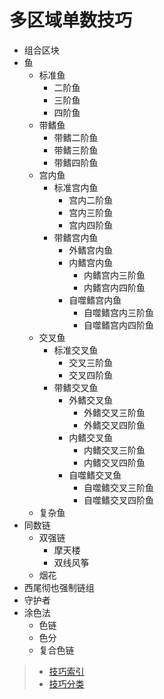 <!-- DOCTOC SKIP -->

# 多区域单数技巧

- 组合区块
- 鱼
  - 标准鱼
    - 二阶鱼
    - 三阶鱼
    - 四阶鱼
  - 带鳍鱼
    - 带鳍二阶鱼
    - 带鳍三阶鱼
    - 带鳍四阶鱼
  - 宫内鱼
    - 标准宫内鱼
      - 宫内二阶鱼
      - 宫内三阶鱼
      - 宫内四阶鱼
    - 带鳍宫内鱼
      - 外鳍宫内鱼
      - 内鳍宫内鱼
        - 内鳍宫内三阶鱼
        - 内鳍宫内四阶鱼
      - 自噬鳍宫内鱼
        - 自噬鳍宫内三阶鱼
        - 自噬鳍宫内四阶鱼
  - 交叉鱼
    - 标准交叉鱼
      - 交叉三阶鱼
      - 交叉四阶鱼
    - 带鳍交叉鱼
      - 外鳍交叉鱼
        - 外鳍交叉三阶鱼
        - 外鳍交叉四阶鱼
      - 内鳍交叉鱼
        - 内鳍交叉三阶鱼
        - 内鳍交叉四阶鱼
      - 自噬鳍交叉鱼
        - 自噬鳍交叉三阶鱼
        - 自噬鳍交叉四阶鱼
  - 复杂鱼
- 同数链
  - 双强链
    - 摩天楼
    - 双线风筝
  - 烟花
- 西尾彻也强制链组
- 守护者
- 涂色法
  - 色链
  - 色分
  - 复合色链

> - [技巧索引](../../../README.md)
> - [技巧分类](../../README.md)
